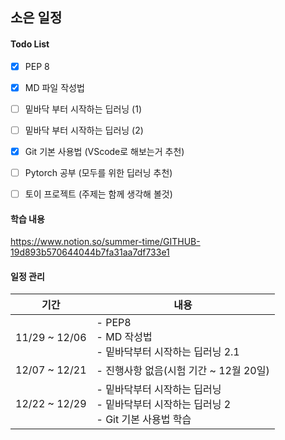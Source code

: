 ## 소은 일정

#### Todo List
- [X] PEP 8
- [X] MD 파일 작성법
- [ ] 밑바닥 부터 시작하는 딥러닝 (1)
- [ ] 밑바닥 부터 시작하는 딥러닝 (2)
- [X] Git 기본 사용법 (VScode로 해보는거 추천)
- [ ] Pytorch 공부 (모두를 위한 딥러닝 추천)
- [ ] 토이 프로젝트 (주제는 함께 생각해 볼것)


#### 학습 내용
https://www.notion.so/summer-time/GITHUB-19d893b570644044b7fa31aa7df733e1


#### 일정 관리

기간 | 내용
-- | --
11/29 ~ 12/06  | - PEP8 </br> - MD 작성법 </br> - 밑바닥부터 시작하는 딥러닝 2.1 
12/07 ~ 12/21  | - 진행사항 없음(시험 기간 ~ 12월 20일)
12/22 ~ 12/29  | -  밑바닥부터 시작하는 딥러닝 </br> - 밑바닥부터 시작하는 딥러닝 2 </br> - Git 기본 사용법 학습
